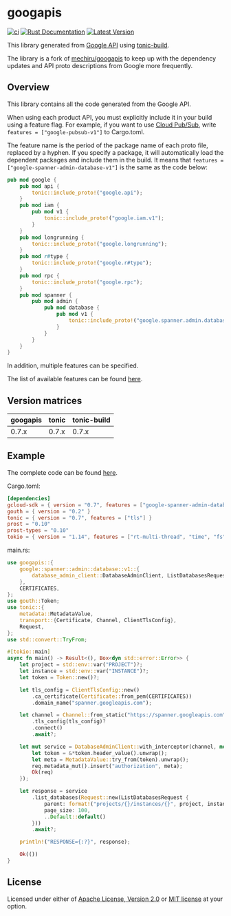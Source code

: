 # googapis

[![ci](https://github.com/latestbit/gcloud-sdk/workflows/ci/badge.svg)](https://github.com/mechiru/googapis/actions?query=workflow:ci)
[![Rust Documentation](https://docs.rs/gcloud-sdk/badge.svg)](https://mechiru.github.io/googapis/googapis/index.html)
[![Latest Version](https://img.shields.io/crates/v/gcloud-sdk.svg)](https://crates.io/crates/googapis)

This library generated from [Google API](https://github.com/googleapis/googleapis) using [tonic-build](https://github.com/hyperium/tonic/tree/master/tonic-build).

The library is a fork of [mechiru/googapis](https://github.com/mechiru/googapis) to keep up with 
the dependency updates and API proto descriptions from Google more frequently.

## Overview
This library contains all the code generated from the Google API.

When using each product API, you must explicitly include it in your build using a feature flag.
For example, if you want to use [Cloud Pub/Sub](https://cloud.google.com/pubsub), write `features = ["google-pubsub-v1"]` to Cargo.toml.

The feature name is the period of the package name of each proto file, replaced by a hyphen.
If you specify a package, it will automatically load the dependent packages and include them in the build.
It means that `features = ["google-spanner-admin-database-v1"]` is the same as the code below:
```rust
pub mod google {
    pub mod api {
        tonic::include_proto!("google.api");
    }
    pub mod iam {
        pub mod v1 {
            tonic::include_proto!("google.iam.v1");
        }
    }
    pub mod longrunning {
        tonic::include_proto!("google.longrunning");
    }
    pub mod r#type {
        tonic::include_proto!("google.r#type");
    }
    pub mod rpc {
        tonic::include_proto!("google.rpc");
    }
    pub mod spanner {
        pub mod admin {
            pub mod database {
                pub mod v1 {
                    tonic::include_proto!("google.spanner.admin.database.v1");
                }
            }
        }
    }
}
```

In addition, multiple features can be specified.

The list of available features can be found [here](./googapis/Cargo.toml#L22-L315).

## Version matrices
| googapis | tonic | tonic-build |
|----------|-------|-------------|
| 0.7.x    | 0.7.x | 0.7.x       |

## Example
The complete code can be found [here](./examples/spanner-admin).

Cargo.toml:
```toml
[dependencies]
gcloud-sdk = { version = "0.7", features = ["google-spanner-admin-database-v1"] }
gouth = { version = "0.2" }
tonic = { version = "0.7", features = ["tls"] }
prost = "0.10"
prost-types = "0.10"
tokio = { version = "1.14", features = ["rt-multi-thread", "time", "fs", "macros"] }
```

main.rs:
```rust
use googapis::{
    google::spanner::admin::database::v1::{
        database_admin_client::DatabaseAdminClient, ListDatabasesRequest,
    },
    CERTIFICATES,
};
use gouth::Token;
use tonic::{
    metadata::MetadataValue,
    transport::{Certificate, Channel, ClientTlsConfig},
    Request,
};
use std::convert::TryFrom;

#[tokio::main]
async fn main() -> Result<(), Box<dyn std::error::Error>> {
    let project = std::env::var("PROJECT")?;
    let instance = std::env::var("INSTANCE")?;
    let token = Token::new()?;

    let tls_config = ClientTlsConfig::new()
        .ca_certificate(Certificate::from_pem(CERTIFICATES))
        .domain_name("spanner.googleapis.com");

    let channel = Channel::from_static("https://spanner.googleapis.com")
        .tls_config(tls_config)?
        .connect()
        .await?;

    let mut service = DatabaseAdminClient::with_interceptor(channel, move |mut req: Request<()>| {
        let token = &*token.header_value().unwrap();
        let meta = MetadataValue::try_from(token).unwrap();
        req.metadata_mut().insert("authorization", meta);
        Ok(req)
    });

    let response = service
        .list_databases(Request::new(ListDatabasesRequest {
            parent: format!("projects/{}/instances/{}", project, instance),
            page_size: 100,
            ..Default::default()
        }))
        .await?;

    println!("RESPONSE={:?}", response);

    Ok(())
}
```

## License
Licensed under either of [Apache License, Version 2.0](./LICENSE-APACHE) or [MIT license](./LICENSE-MIT) at your option.
